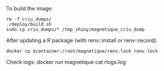 To build the image:
    
    rm -f criu_dumps/  
    ./deploy/build.sh
    sudo cp criu_dumps/* /tmp_shiny/magnetique_criu_dump

After updating a R package (with renv::install or renv::record):

    docker cp $container:/root/magnetique/renv.lock renv.lock

Check logs:
    docker run magnetique cat rlogs.log
    
